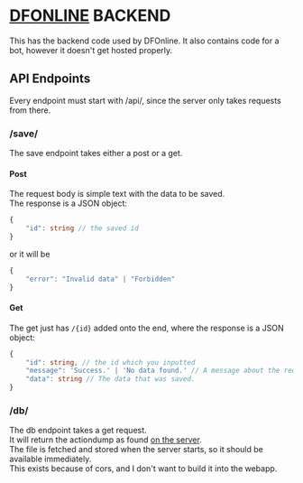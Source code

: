 # [DFONLINE](https://github.com/GeorgeRNG/dfonline) BACKEND

This has the backend code used by DFOnline. It also contains code for a bot, however it doesn't get hosted properly.

## API Endpoints
Every endpoint must start with /api/, since the server only takes requests from there.

### /save/
The save endpoint takes either a post or a get.  

#### Post
The request body is simple text with the data to be saved.  
The response is a JSON object:
```ts
{
    "id": string // the saved id
}
```  
or it will be
```ts
{
    "error": "Invalid data" | "Forbidden"
}
```  

#### Get
The get just has `/{id}` added onto the end, where the response is a JSON object:  
```ts
{
    "id": string, // the id which you inputted
    "message": 'Success.' | 'No data found.' // A message about the request.
    "data": string // The data that was saved.
}
```

### /db/
The db endpoint takes a get request.  
It will return the actiondump as found [on the server](https://dfonline.dev/public/db.json).  
The file is fetched and stored when the server starts, so it should be available immediately.  
This exists because of cors, and I don't want to build it into the webapp.